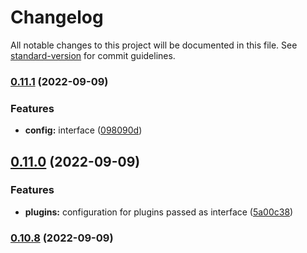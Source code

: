 # Changelog

All notable changes to this project will be documented in this file. See [standard-version](https://github.com/conventional-changelog/standard-version) for commit guidelines.

### [0.11.1](https://github.com/StanGirard/YATAS/compare/v0.11.0...v0.11.1) (2022-09-09)


### Features

* **config:** interface ([098090d](https://github.com/StanGirard/YATAS/commit/098090d42ec09e027845b259a330a9d5aa74c4da))

## [0.11.0](https://github.com/StanGirard/YATAS/compare/v0.10.8...v0.11.0) (2022-09-09)


### Features

* **plugins:** configuration for plugins passed as interface ([5a00c38](https://github.com/StanGirard/YATAS/commit/5a00c381bf8aea72dcefd8f569e340a0f3298820))

### [0.10.8](https://github.com/StanGirard/YATAS/compare/v0.10.7...v0.10.8) (2022-09-09)
